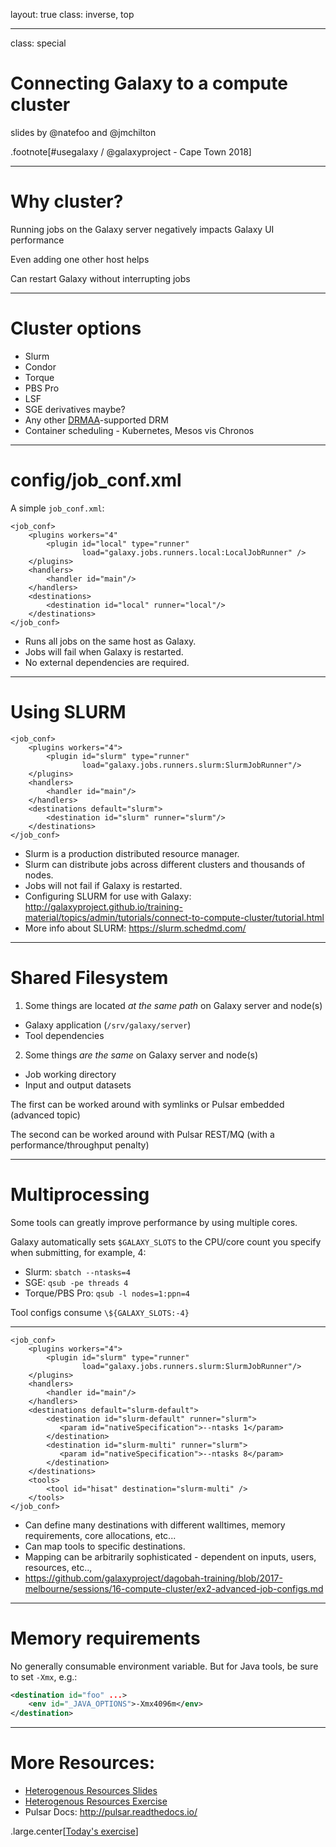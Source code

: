 layout: true
class: inverse, top

---
class: special
# Connecting Galaxy to a compute cluster

slides by @natefoo and @jmchilton

.footnote[\#usegalaxy / @galaxyproject - Cape Town 2018]

---
# Why cluster?

Running jobs on the Galaxy server negatively impacts Galaxy UI performance

Even adding one other host helps

Can restart Galaxy without interrupting jobs

---
# Cluster options

- Slurm
- Condor
- Torque
- PBS Pro
- LSF
- SGE derivatives maybe?
- Any other [DRMAA](https://www.drmaa.org/)-supported DRM
- Container scheduling - Kubernetes, Mesos vis Chronos

---

# config/job_conf.xml

A simple `job_conf.xml`:

```
<job_conf>
    <plugins workers="4"
        <plugin id="local" type="runner"
                load="galaxy.jobs.runners.local:LocalJobRunner" />
    </plugins>
    <handlers>
        <handler id="main"/>
    </handlers>
    <destinations>
        <destination id="local" runner="local"/>
    </destinations>
</job_conf>
```

- Runs all jobs on the same host as Galaxy.
- Jobs will fail when Galaxy is restarted.
- No external dependencies are required.

---

# Using SLURM

```
<job_conf>
    <plugins workers="4">
        <plugin id="slurm" type="runner"
                load="galaxy.jobs.runners.slurm:SlurmJobRunner"/>
    </plugins>
    <handlers>
        <handler id="main"/>
    </handlers>
    <destinations default="slurm">
        <destination id="slurm" runner="slurm"/>
    </destinations>
</job_conf>
```
- Slurm is a production distributed resource manager.
- Slurm can distribute jobs across different clusters and thousands of nodes.
- Jobs will not fail if Galaxy is restarted.
- Configuring SLURM for use with Galaxy: http://galaxyproject.github.io/training-material/topics/admin/tutorials/connect-to-compute-cluster/tutorial.html
- More info about SLURM: https://slurm.schedmd.com/

---

# Shared Filesystem

1. Some things are located *at the same path* on Galaxy server and node(s)
  - Galaxy application (`/srv/galaxy/server`)
  - Tool dependencies
2. Some things *are the same* on Galaxy server and node(s)
  - Job working directory
  - Input and output datasets

The first can be worked around with symlinks or Pulsar embedded (advanced topic)

The second can be worked around with Pulsar REST/MQ (with a performance/throughput penalty)

---
# Multiprocessing

Some tools can greatly improve performance by using multiple cores.

Galaxy automatically sets `$GALAXY_SLOTS` to the CPU/core count you specify when submitting, for example, 4:
- Slurm: `sbatch --ntasks=4`
- SGE: `qsub -pe threads 4`
- Torque/PBS Pro: `qsub -l nodes=1:ppn=4`

Tool configs consume `\${GALAXY_SLOTS:-4}`

---

```
<job_conf>
    <plugins workers="4">
        <plugin id="slurm" type="runner"
                load="galaxy.jobs.runners.slurm:SlurmJobRunner"/>
    </plugins>
    <handlers>
        <handler id="main"/>
    </handlers>
    <destinations default="slurm-default">
        <destination id="slurm-default" runner="slurm">
           <param id="nativeSpecification">--ntasks 1</param>
        </destination>
        <destination id="slurm-multi" runner="slurm">
           <param id="nativeSpecification">--ntasks 8</param>
        </destination>
    </destinations>
    <tools>
    	<tool id="hisat" destination="slurm-multi" /> 
    </tools>
</job_conf>
```

- Can define many destinations with different walltimes, memory requirements,
  core allocations, etc...
- Can map tools to specific destinations.
- Mapping can be arbitrarily sophisticated - dependent on inputs, users, resources, etc..,
- https://github.com/galaxyproject/dagobah-training/blob/2017-melbourne/sessions/16-compute-cluster/ex2-advanced-job-configs.md 

---
# Memory requirements

No generally consumable environment variable. But for Java tools, be sure to set `-Xmx`, e.g.:

```xml
<destination id="foo" ...>
    <env id="_JAVA_OPTIONS">-Xmx4096m</env>
</destination>
```
---

# More Resources:

- [Heterogenous Resources Slides](https://galaxyproject.github.io/dagobah-training/2018-oslo/17-heterogenous/heterogeneous.html#1)
- [Heterogenous Resources Exercise](https://github.com/galaxyproject/dagobah-training/blob/2017-melbourne/sessions/17-heterogenous/ex1-pulsar.md)
- Pulsar Docs: http://pulsar.readthedocs.io/

.large.center[[Today's exercise](https://github.com/galaxyproject/dagobah-training/blob/2018-cape-town/sessions/16-compute-cluster/ex2-advanced-job-configs.md)]
